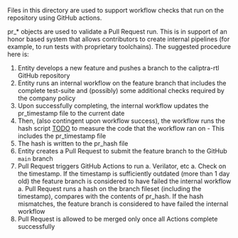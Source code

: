 Files in this directory are used to support workflow checks that run on the repository using GitHub actions.

pr\_\* objects are used to validate a Pull Request run. This is in support of an honor based system that allows contributors to create internal pipelines (for example, to run tests with proprietary toolchains). The suggested procedure here is:
  1. Entity develops a new feature and pushes a branch to the caliptra-rtl GitHub repository
  1. Entity runs an internal workflow on the feature branch that includes the complete test-suite and (possibly) some additional checks required by the company policy
  1. Upon successfully completing, the internal workflow updates the pr\_timestamp file to the current date
  1. Then, (also contingent upon workflow success), the workflow runs the hash script [TODO](TODO_url) to measure the code that the workflow ran on
    - This includes the pr\_timestamp file
  1. The hash is written to the pr\_hash file
  1. Entity creates a Pull Request to submit the feature branch to the GitHub `main` branch
  1. Pull Request triggers GitHub Actions to run
    a. Verilator, etc
    a. Check on the timestamp. If the timestamp is sufficiently outdated (more than 1 day old) the feature branch is considered to have failed the internal workflow
    a. Pull Request runs a hash on the branch fileset (including the timestamp), compares with the contents of pr\_hash. If the hash mismatches, the feature branch is considered to have failed the internal workflow
  1. Pull Request is allowed to be merged only once all Actions complete successfully
